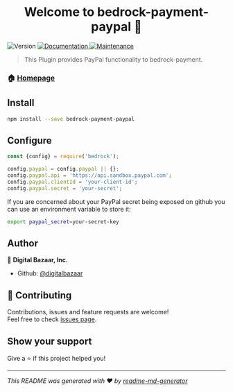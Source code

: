 <h1 align="center">Welcome to bedrock-payment-paypal 👋</h1>
<p>
  <img alt="Version" src="https://img.shields.io/badge/version-0.0.1-blue.svg?cacheSeconds=2592000" />
  <a href="https://github.com/digitalbazaar/bedrock-payment-paypal#readme">
    <img alt="Documentation" src="https://img.shields.io/badge/documentation-yes-brightgreen.svg" target="_blank" />
  </a>
  <a href="https://github.com/digitalbazaar/bedrock-payment-paypal/graphs/commit-activity">
    <img alt="Maintenance" src="https://img.shields.io/badge/Maintained%3F-yes-green.svg" target="_blank" />
  </a>
</p>

> This Plugin provides PayPal functionality to bedrock-payment.

### 🏠 [Homepage](https://github.com/digitalbazaar/bedrock-payment-paypal#readme)

## Install

```sh
npm install --save bedrock-payment-paypal
```

## Configure

```js
const {config} = require('bedrock');

config.paypal = config.paypal || {};
config.paypal.api = 'https://api.sandbox.paypal.com';
config.paypal.clientId = 'your-client-id';
config.paypal.secret = 'your-secret';
```
If you are concerned about your PayPal secret being exposed on github you can use
an environment variable to store it:

```sh
export paypal_secret=your-secret-key
```

## Author

👤 **Digital Bazaar, Inc.**

* Github: [@digitalbazaar](https://github.com/digitalbazaar)

## 🤝 Contributing

Contributions, issues and feature requests are welcome!<br />Feel free to check [issues page](https://github.com/digitalbazaar/bedrock-payment-paypal/issues).

## Show your support

Give a ⭐️ if this project helped you!

***
_This README was generated with ❤️ by [readme-md-generator](https://github.com/kefranabg/readme-md-generator)_

